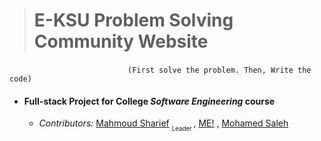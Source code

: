 > # E-KSU Problem Solving Community  Website
 &nbsp;&nbsp;&nbsp;&nbsp;&nbsp;&nbsp;&nbsp;&nbsp;&nbsp;&nbsp;&nbsp;&nbsp;&nbsp;&nbsp;&nbsp;&nbsp;&nbsp;&nbsp;&nbsp;&nbsp;&nbsp;&nbsp;&nbsp;&nbsp;&nbsp;&nbsp;&nbsp;&nbsp;&nbsp;&nbsp;&nbsp;&nbsp;&nbsp;&nbsp;&nbsp;&nbsp;&nbsp;&nbsp;&nbsp;&nbsp;&nbsp;&nbsp;&nbsp;&nbsp;&nbsp;&nbsp;&nbsp;&nbsp;`(First solve the problem. Then, Write the code)` 

*  #### Full-stack Project for College *Software Engineering*  course
   - _Contributors:_ [Mahmoud Sharief](https://github.com/mahmoudSh58) <sub><sub> Leader </sub></sub> , [ME!](https://github.com/orsnaro) , [Mohamed Saleh](https://github.com/MohamedMohamedSaleh)
  
